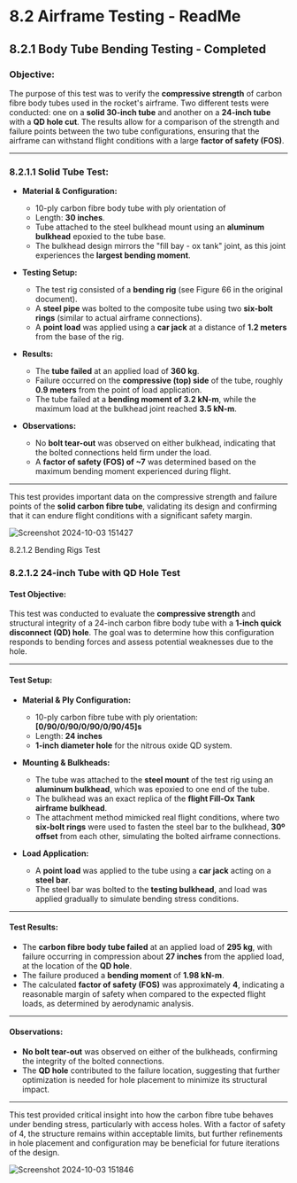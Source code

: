 # 8.2 Airframe Testing - ReadMe

## 8.2.1 Body Tube Bending Testing - Completed

### Objective:
The purpose of this test was to verify the **compressive strength** of carbon fibre body tubes used in the rocket's airframe. Two different tests were conducted: one on a **solid 30-inch tube** and another on a **24-inch tube** with a **QD hole cut**. The results allow for a comparison of the strength and failure points between the two tube configurations, ensuring that the airframe can withstand flight conditions with a large **factor of safety (FOS)**.

---

### 8.2.1.1  Solid Tube Test:

- **Material & Configuration:**
  - 10-ply carbon fibre body tube with ply orientation of 
  - Length: **30 inches**.
  - Tube attached to the steel bulkhead mount using an **aluminum bulkhead** epoxied to the tube base.
  - The bulkhead design mirrors the "fill bay - ox tank" joint, as this joint experiences the **largest bending moment**.

- **Testing Setup:**
  - The test rig consisted of a **bending rig** (see Figure 66 in the original document).
  - A **steel pipe** was bolted to the composite tube using two **six-bolt rings** (similar to actual airframe connections).
  - A **point load** was applied using a **car jack** at a distance of **1.2 meters** from the base of the rig.

- **Results:**
  - The **tube failed** at an applied load of **360 kg**.
  - Failure occurred on the **compressive (top) side** of the tube, roughly **0.9 meters** from the point of load application.
  - The tube failed at a **bending moment of 3.2 kN-m**, while the maximum load at the bulkhead joint reached **3.5 kN-m**.

- **Observations:**
  - No **bolt tear-out** was observed on either bulkhead, indicating that the bolted connections held firm under the load.
  - A **factor of safety (FOS) of ~7** was determined based on the maximum bending moment experienced during flight.

---

This test provides important data on the compressive strength and failure points of the **solid carbon fibre tube**, validating its design and confirming that it can endure flight conditions with a significant safety margin.

![Screenshot 2024-10-03 151427](https://github.com/user-attachments/assets/ba4dc42c-5df2-488c-8372-dbe26739bc99)

8.2.1.2 Bending Rigs Test
### 8.2.1.2 24-inch Tube with QD Hole Test

#### Test Objective:
This test was conducted to evaluate the **compressive strength** and structural integrity of a 24-inch carbon fibre body tube with a **1-inch quick disconnect (QD) hole**. The goal was to determine how this configuration responds to bending forces and assess potential weaknesses due to the hole.

---

#### Test Setup:
- **Material & Ply Configuration:**
  - 10-ply carbon fibre tube with ply orientation: **[0/90/0/90/0/90/0/90/45]s**
  - Length: **24 inches**
  - **1-inch diameter hole** for the nitrous oxide QD system.

- **Mounting & Bulkheads:**
  - The tube was attached to the **steel mount** of the test rig using an **aluminum bulkhead**, which was epoxied to one end of the tube.
  - The bulkhead was an exact replica of the **flight Fill-Ox Tank airframe bulkhead**.
  - The attachment method mimicked real flight conditions, where two **six-bolt rings** were used to fasten the steel bar to the bulkhead, **30º offset** from each other, simulating the bolted airframe connections.

- **Load Application:**
  - A **point load** was applied to the tube using a **car jack** acting on a **steel bar**.
  - The steel bar was bolted to the **testing bulkhead**, and load was applied gradually to simulate bending stress conditions.

---

#### Test Results:
- The **carbon fibre body tube failed** at an applied load of **295 kg**, with failure occurring in compression about **27 inches** from the applied load, at the location of the **QD hole**.
- The failure produced a **bending moment** of **1.98 kN-m**.
- The calculated **factor of safety (FOS)** was approximately **4**, indicating a reasonable margin of safety when compared to the expected flight loads, as determined by aerodynamic analysis.
  
---

#### Observations:
- **No bolt tear-out** was observed on either of the bulkheads, confirming the integrity of the bolted connections.
- The **QD hole** contributed to the failure location, suggesting that further optimization is needed for hole placement to minimize its structural impact.

---

This test provided critical insight into how the carbon fibre tube behaves under bending stress, particularly with access holes. With a factor of safety of 4, the structure remains within acceptable limits, but further refinements in hole placement and configuration may be beneficial for future iterations of the design.

![Screenshot 2024-10-03 151846](https://github.com/user-attachments/assets/5e4e3a50-511b-4f87-aa9c-bd14e0d8d93e)










